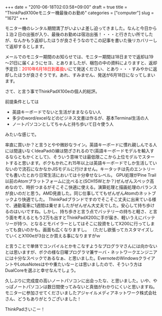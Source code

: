 +++
date = "2010-06-18T02:03:58+09:00"
draft = true
title = "ThinkPadX100eモニター機最後のお勤め"
categories = ["computer"]
slug = "1672"
+++

モニター機のレンタル期間満了がいよいよ差し迫ってきました。なんと今日から１泊２日の出張が入り、最後のお勤めは宿泊出張！・・・と行きたい所でしたが、なんかもう返却したほうが良さそうなのでこの記事を書いた後リカバリーして返却するとします。

メールでのモニター期間のお知らせでは、モニター期間は18日までで返却は19～21日に届くようにセヨ、とありましたが、梱包の中の資料によりますと、返却予定日：<font color="red">2010年6月18日到着扱い</font>にて発送ください、とあり・・・すみやかに返却したほうが良さそうです。あれ、すみません、発送が6月18日になってしまいます。

さて、と言う事でThinkPadX100eの個人的総評。

前提条件としては
<ul>
	<li>英語キーボードでないと生活がままならない人</li>
	<li>多少のword/excelなどのビジネス文書は作るが、基本Terminal生活の人</li>
	<li>ノートパソコンとしてちゃんと持ち歩いて日々使う人</li>
</ul>

みたいな感じで。

率直に買いか？と言うとやや微妙なライン。英語キーボードに慣れ親しんでる人には間違いなくIdeaPadの線は閉ざされるので(英語キーボードモデルを輸入するならともかくとして)、そういう意味では最低限ここから上位モデルでスタートすると思います。ボクもかれこれ15年以上は英語キーボードでしか生活していないので流石になかなかJISモデルに行けません。キータッチは先のエントリーでも書いたとおり日常生活においては十分幸せなレベル。
GPU処理がPine Trail以前のAtomプラットフォームに比べると(SCH15Wとか？)ぜんぜんスペック高めなので、時折つまるがそこそこ快適に使える。演算処理と描画処理のバランスが良いのだと思う。AMD見直した。同じ仕事しててもぜんぜんAtomのネットブックより快適でした。
ThinkPadブランドですのでそこそこ丈夫に出来ている様で、通勤電車に1週間は乗せましたがぜんぜん大丈夫でした。安心して持ち歩けるのはいいですね。しかし、持ち歩きと言う点でバッテリーの持ちと軽さ、と言う面を考えるともう2万も出すとThinkPadX200に手が届き、軽いうえにバッテリーが持つ、となるとモバイラーとしてはそこに投資をしてX200に行ってしまっても良いのかも。画面も広くなりますし。
（ただし欲張ってカスタマイズしていくとX100eが3台とか買える事になりますがｗ

と言うことで単体でコンパイルとかをこなすようなプログラマさんには向かないとは思いますが、ボクの様な日曜プログラマ兼サーバ・ネットワークエンジニアには十分なスペックであるなぁ、と思いました。EvernoteのWindowsクライアントやLotusNotesはやや重たいなーとは思いましたので、そういう方はDualCoreを選ぶと幸せなんでしょう。

久しぶりに完成度の高いノートパソコンに出会ったな、と思いました。いや、やっぱノートパソコンは数日間使ってみないと真価がわかりにくいと思いますね。モニターに参加させてくださいましたアジャイルメディアネットワーク株式会社さん、どうもありがとうございました！

ThinkPadさいこー！
